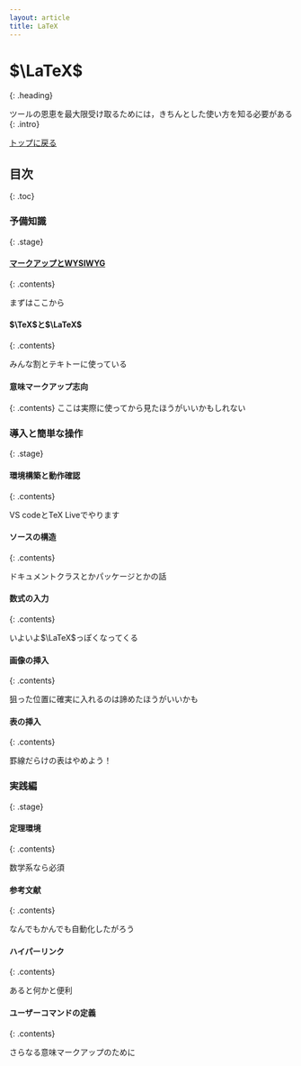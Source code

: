 ```yaml
---
layout: article
title: LaTeX
---
```


# $\LaTeX$
{: .heading}

ツールの恩恵を最大限受け取るためには，きちんとした使い方を知る必要がある
{: .intro}

<div class = "link">
<a href = "../../index.html">トップに戻る</a>
</div>

## 目次
{: .toc}

### 予備知識
{: .stage}

#### [マークアップとWYSIWYG](./markupwysiwyg.html)
{: .contents}

まずはここから


#### $\TeX$と$\LaTeX$
{: .contents}

みんな割とテキトーに使っている

#### 意味マークアップ志向
{: .contents}
ここは実際に使ってから見たほうがいいかもしれない

### 導入と簡単な操作
{: .stage}

#### 環境構築と動作確認
{: .contents}

VS codeとTeX Liveでやります

#### ソースの構造
{: .contents}

ドキュメントクラスとかパッケージとかの話

#### 数式の入力
{: .contents}

いよいよ$\LaTeX$っぽくなってくる

#### 画像の挿入
{: .contents}

狙った位置に確実に入れるのは諦めたほうがいいかも

#### 表の挿入
{: .contents}

罫線だらけの表はやめよう！

### 実践編
{: .stage}

#### 定理環境
{: .contents}

数学系なら必須

#### 参考文献
{: .contents}

なんでもかんでも自動化したがろう

#### ハイパーリンク
{: .contents}

あると何かと便利

#### ユーザーコマンドの定義
{: .contents}

さらなる意味マークアップのために